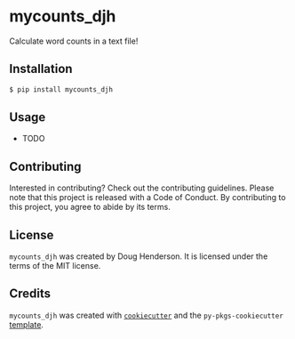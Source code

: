 # mycounts_djh

Calculate word counts in a text file!

## Installation

```bash
$ pip install mycounts_djh
```

## Usage

- TODO

## Contributing

Interested in contributing? Check out the contributing guidelines. Please note that this project is released with a Code of Conduct. By contributing to this project, you agree to abide by its terms.

## License

`mycounts_djh` was created by Doug Henderson. It is licensed under the terms of the MIT license.

## Credits

`mycounts_djh` was created with [`cookiecutter`](https://cookiecutter.readthedocs.io/en/latest/) and the `py-pkgs-cookiecutter` [template](https://github.com/py-pkgs/py-pkgs-cookiecutter).
